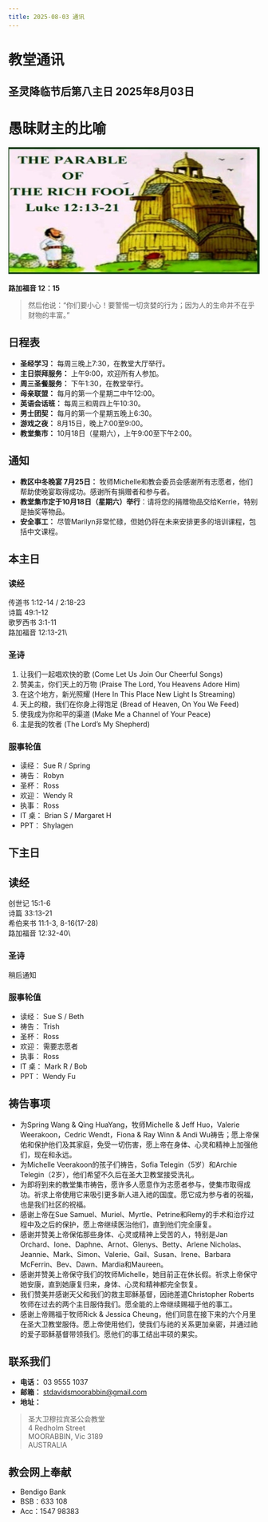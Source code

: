 ```yaml
---
title: 2025-08-03 通讯
---
```


# 教堂通讯



## 圣灵降临节后第八主日 2025年8月03日

# 愚昧财主的比喻

![愚昧财主的比喻](./img/img20250803.jpg)

**路加福音 12：15**
> 然后他说：“你们要小心！要警惕一切贪婪的行为；因为人的生命并不在乎财物的丰富。”

## 日程表

* **圣经学习：** 每周三晚上7:30，在教堂大厅举行。
* **主日崇拜服务：** 上午9:00，欢迎所有人参加。
* **周三圣餐服务：** 下午1:30，在教堂举行。
* **母亲联盟：** 每月的第一个星期二中午12:00。
* **英语会话班：** 每周三和周四上午10:30。
* **男士团契：** 每月的第一个星期五晚上6:30。
* **游戏之夜：** 8月15日，晚上7:00至9:00。
* **教堂集市：** 10月18日（星期六），上午9:00至下午2:00。



## 通知

* **教区中冬晚宴 7月25日：** 牧师Michelle和教会委员会感谢所有志愿者，他们帮助使晚宴取得成功。感谢所有捐赠者和参与者。
* **教堂集市定于10月18日（星期六）举行**：请将您的捐赠物品交给Kerrie，特别是抽奖等物品。
* **安全事工：** 尽管Marilyn非常忙碌，但她仍将在未来安排更多的培训课程，包括中文课程。

## 本主日

### 读经

传道书 1:12-14 / 2:18-23\
诗篇 49:1-12\
歌罗西书 3:1-11\
路加福音 12:13-21\

### 圣诗

1. 让我们一起唱欢快的歌 (Come Let Us Join Our Cheerful Songs)
2. 赞美主，你们天上的万物 (Praise The Lord, You Heavens Adore Him)
3. 在这个地方，新光照耀 (Here In This Place New Light Is Streaming)
4. 天上的粮，我们在你身上得饱足 (Bread of Heaven, On You We Feed)
5. 使我成为你和平的渠道 (Make Me a Channel of Your Peace)
6. 主是我的牧者 (The Lord’s My Shepherd)

### 服事轮值

* 读经： Sue R / Spring
* 祷告： Robyn
* 圣杯： Ross
* 欢迎： Wendy R
* 执事： Ross
* IT 桌： Brian S / Margaret H
* PPT： Shylagen

## 下主日

## 读经

创世记 15:1-6\
诗篇 33:13-21\
希伯来书 11:1-3, 8-16(17-28)\
路加福音 12:32-40\

### 圣诗

稍后通知

### 服事轮值

* 读经： Sue S / Beth
* 祷告： Trish
* 圣杯： Ross
* 欢迎： 需要志愿者
* 执事： Ross
* IT 桌： Mark R / Bob
* PPT： Wendy Fu

## 祷告事项

* 为Spring Wang \& Qing HuaYang，牧师Michelle \& Jeff Huo，Valerie Weerakoon，Cedric Wendt，Fiona \& Ray Winn \& Andi Wu祷告；愿上帝保佑和保护他们及其家庭，免受一切伤害，愿上帝在身体、心灵和精神上加强他们，现在和永远。
* 为Michelle Veerakoon的孩子们祷告，Sofia Telegin（5岁）和Archie Telegin（2岁），他们希望不久后在圣大卫教堂接受洗礼。
* 为即将到来的教堂集市祷告，愿许多人愿意作为志愿者参与，使集市取得成功。祈求上帝使用它来吸引更多新人进入祂的国度。愿它成为参与者的祝福，也是我们社区的祝福。
* 感谢上帝在Sue Samuel、Muriel、Myrtle、Petrine和Remy的手术和治疗过程中及之后的保护，愿上帝继续医治他们，直到他们完全康复。
* 感谢并赞美上帝保佑那些身体、心灵或精神上受苦的人，特别是Jan Orchard、Ione、Daphne、Arnot、Glenys、Betty、Arlene Nicholas、Jeannie、Mark、Simon、Valerie、Gail、Susan、Irene、Barbara McFerrin、Bev、Dawn、Mardia和Maureen。
* 感谢并赞美上帝保守我们的牧师Michelle，她目前正在休长假。祈求上帝保守她安康，直到她康复归来，身体、心灵和精神都完全恢复。
* 我们赞美并感谢天父和我们的救主耶稣基督，因祂差遣Christopher Roberts牧师在过去的两个主日服侍我们。愿全能的上帝继续赐福于他的事工。
* 感谢上帝赐福于牧师Rick \& Jessica Cheung，他们同意在接下来的六个月里在圣大卫教堂服侍。愿上帝使用他们，使我们与祂的关系更加亲密，并通过祂的爱子耶稣基督带领我们。愿他们的事工结出丰硕的果实。



## 联系我们

* **电话：** 03 9555 1037
* **邮箱：** stdavidsmoorabbin@gmail.com
* **地址：**

> 圣大卫穆拉宾圣公会教堂\
> 4 Redholm Street\
> MOORABBIN, Vic 3189\
> AUSTRALIA

## 教会网上奉献

* Bendigo Bank
* BSB：633 108
* Acc：1547 98383
